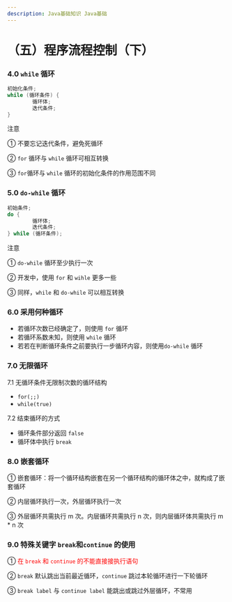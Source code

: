 ```yaml
---
description: Java基础知识 Java基础
---
```


# （五）程序流程控制（下）

### 4.0 `while` 循环

```Java
初始化条件;
while (循环条件) {
		循环体;
		迭代条件;
}
```

注意

① 不要忘记迭代条件，避免死循环

② `for` 循环与 `while` 循环可相互转换

③ `for`循环与 `while` 循环的初始化条件的作用范围不同

### 5.0 `do-while` 循环

```Java
初始条件;
do {
		循环体;
		迭代条件;
} while (循环条件);
```

注意

① `do-while` 循环至少执行一次

② 开发中，使用 `for` 和 `wihle` 更多一些

③ 同样，`while` 和 `do-while` 可以相互转换

### 6.0 采用何种循环

+ 若循环次数已经确定了，则使用 `for` 循环
+ 若循环系数未知，则使用 `while` 循环
+ 若若在判断循环条件之前要执行一步循环内容，则使用`do-while` 循环 

### 7.0 无限循环

7.1 无循环条件无限制次数的循环结构

+ `for(;;)`
+ `while(true)`

7.2 结束循环的方式

+ 循环条件部分返回 `false`
+ 循环体中执行 `break`

### 8.0 嵌套循环

① 嵌套循环：将一个循环结构嵌套在另一个循环结构的循环体之中，就构成了嵌套循环

② 内层循环执行一次，外层循环执行一次 

③ 外层循环共需执行 m 次。内层循环共需执行 n 次，则内层循环体共需执行 m * n 次

### 9.0 特殊关键字 `break`和`continue` 的使用

① <font color=red>在 `break` 和 `continue` 的不能直接接执行语句</font>

② `break` 默认跳出当前最近循环，`continue` 跳过本轮循环进行一下轮循环

③ `break label` 与 `continue label` 能跳出或跳过外层循环，不常用
